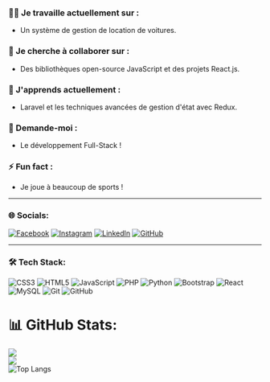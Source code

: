 ### 👷‍♂️ Je travaille actuellement sur :
- Un système de gestion de location de voitures.

### 🧠 Je cherche à collaborer sur :
- Des bibliothèques open-source JavaScript et des projets React.js.

### 🌱 J'apprends actuellement :
- Laravel et les techniques avancées de gestion d'état avec Redux.

### 💬 Demande-moi :
- Le développement Full-Stack !

### ⚡ Fun fact :
- Je joue à beaucoup de sports !

---
### 🌐 Socials:
[![Facebook](https://img.shields.io/badge/Facebook-1877F2?style=for-the-badge&logo=facebook&logoColor=white)](https://facebook.com)
[![Instagram](https://img.shields.io/badge/Instagram-E4405F?style=for-the-badge&logo=instagram&logoColor=white)](https://www.instagram.com/ali____ch7)
[![LinkedIn](https://img.shields.io/badge/LinkedIn-0077B5?style=for-the-badge&logo=linkedin&logoColor=white)](https://www.linkedin.com/in/ali-chelih-)
[![GitHub](https://img.shields.io/badge/GitHub-181717?style=for-the-badge&logo=github&logoColor=white)]([https://github.com](https://github.com/AliCHELIH))

---
### 🛠️ Tech Stack:
![CSS3](https://img.shields.io/badge/CSS3-1572B6?style=for-the-badge&logo=css3&logoColor=white)
![HTML5](https://img.shields.io/badge/HTML5-E34F26?style=for-the-badge&logo=html5&logoColor=white)
![JavaScript](https://img.shields.io/badge/JavaScript-F7DF1E?style=for-the-badge&logo=javascript&logoColor=black)
![PHP](https://img.shields.io/badge/PHP-777BB4?style=for-the-badge&logo=php&logoColor=white)
![Python](https://img.shields.io/badge/Python-3776AB?style=for-the-badge&logo=python&logoColor=white)
![Bootstrap](https://img.shields.io/badge/Bootstrap-563D7C?style=for-the-badge&logo=bootstrap&logoColor=white)
![React](https://img.shields.io/badge/React-61DAFB?style=for-the-badge&logo=react&logoColor=black)
![MySQL](https://img.shields.io/badge/MySQL-4479A1?style=for-the-badge&logo=mysql&logoColor=white)
![Git](https://img.shields.io/badge/Git-F05032?style=for-the-badge&logo=git&logoColor=white)
![GitHub](https://img.shields.io/badge/GitHub-181717?style=for-the-badge&logo=github&logoColor=white)

# 📊 GitHub Stats:
 ![](https://github-readme-stats.vercel.app/api?username=AliCHELIH&theme=dark&hide_border=false&include_all_commits=false&count_private=false)<br/>
 ![](https://github-readme-streak-stats.herokuapp.com/?user=AliCHELIH&theme=dark&hide_border=false)<br/>
 ![Top Langs](https://github-readme-stats.vercel.app/api/top-langs/?username=AliCHELIH&theme=tokyonight&hide_border=true&include_all_commits=true&count_private=true&hide=css,html,Blade)
 <!-- ![Top Langs](https://github-readme-stats.vercel.app/api/top-langs/?username=AliCHELIH&theme=tokyonight&hide_border=true&include_all_commits=true&count_private=true&hide=css,html,Blade) -->





